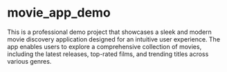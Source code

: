 # movie_app_demo
This is a professional demo project that showcases a sleek and modern movie discovery application designed for an intuitive user experience. The app enables users to explore a comprehensive collection of movies, including the latest releases, top-rated films, and trending titles across various genres.  
